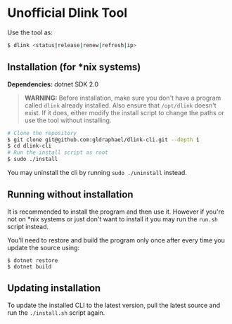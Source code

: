 # Unofficial Dlink Tool

Use the tool as:
```bash
$ dlink <status|release|renew|refresh|ip>
```

## Installation (for *nix systems)

**Dependencies:** dotnet SDK 2.0

> **WARNING:** Before installation, make sure you don't have a program called `dlink` already installed. Also ensure that `/opt/dlink` doesn't exist. If it does, either modify the install script to change the paths or use the tool without installing.

```bash
# Clone the repository
$ git clone git@github.com:gldraphael/dlink-cli.git --depth 1
$ cd dlink-cli
# Run the install script as root
$ sudo ./install
```

You may uninstall the cli by running `sudo ./uninstall` instead.

## Running without installation

It is recommended to install the program and then use it. However if you're not on *nix systems or just don't want to install it you may run the `run.sh` script instead.

You'll need to restore and build the program only once after every time you update the source using:

```
$ dotnet restore
$ dotnet build
```

## Updating installation

To update the installed CLI to the latest version, pull the latest source and run the `./install.sh` script again.
